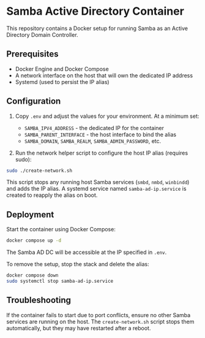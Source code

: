 # Samba Active Directory Container

This repository contains a Docker setup for running Samba as an Active Directory Domain Controller.

## Prerequisites

- Docker Engine and Docker Compose
- A network interface on the host that will own the dedicated IP address
- Systemd (used to persist the IP alias)

## Configuration

1. Copy `.env` and adjust the values for your environment. At a minimum set:
   - `SAMBA_IPV4_ADDRESS` - the dedicated IP for the container
   - `SAMBA_PARENT_INTERFACE` - the host interface to bind the alias
   - `SAMBA_DOMAIN`, `SAMBA_REALM`, `SAMBA_ADMIN_PASSWORD`, etc.

2. Run the network helper script to configure the host IP alias (requires sudo):

```bash
sudo ./create-network.sh
```

This script stops any running host Samba services (`smbd`, `nmbd`, `winbindd`) and
adds the IP alias. A systemd service named `samba-ad-ip.service` is created to
reapply the alias on boot.

## Deployment

Start the container using Docker Compose:

```bash
docker compose up -d
```

The Samba AD DC will be accessible at the IP specified in `.env`.

To remove the setup, stop the stack and delete the alias:

```bash
docker compose down
sudo systemctl stop samba-ad-ip.service
```

## Troubleshooting

If the container fails to start due to port conflicts, ensure no other Samba
services are running on the host. The `create-network.sh` script stops them
automatically, but they may have restarted after a reboot.
